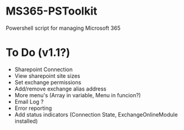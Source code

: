# MS365-PSToolkit
 Powershell script for managing Microsoft 365

# To Do (v1.1?)
* Sharepoint Connection
* View sharepoint site sizes
* Set exchange permissions
* Add/remove exchange alias address
* More menu's (Array in variable, Menu in funcion?)
* Email Log ?
* Error reporting
* Add status indicators (Connection State, ExchangeOnlineModule installed)